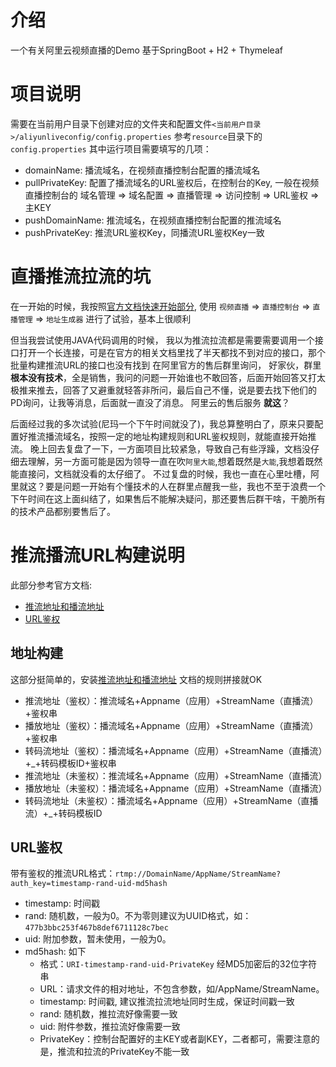 # 介绍
一个有关阿里云视频直播的Demo
基于SpringBoot + H2 + Thymeleaf

# 项目说明
需要在当前用户目录下创建对应的文件夹和配置文件`<当前用户目录>/aliyunliveconfig/config.properties`
参考`resource`目录下的`config.properties`
其中运行项目需要填写的几项：
- domainName: 播流域名，在视频直播控制台配置的播流域名
- pullPrivateKey: 配置了播流域名的URL鉴权后，在控制台的Key, 一般在视频直播控制台的 域名管理 => 域名配置 => 直播管理 => 访问控制 => URL鉴权 => 主KEY
- pushDomainName: 推流域名，在视频直播控制台配置的推流域名
- pushPrivateKey: 推流URL鉴权Key，同播流URL鉴权Key一致


# 直播推流拉流的坑
在一开始的时候，我按照[官方文档快速开始部分](https://help.aliyun.com/document_detail/198676.html?spm=a2c4g.11186623.6.573.30865f12Vr10W5),
使用 `视频直播` => `直播控制台` => `直播管理` => `地址生成器` 进行了试验，基本上很顺利

但当我尝试使用JAVA代码调用的时候，
我以为推流拉流都是需要需要调用一个接口打开一个长连接，可是在官方的相关文档里找了半天都找不到对应的接口，那个批量构建推流URL的接口也没有找到
在阿里官方的售后群里询问，
好家伙，群里**根本没有技术**，全是销售，我问的问题一开始谁也不敢回答，后面开始回答又打太极推来推去，回答了又避重就轻答非所问，最后自己不懂，说是要去找下他们的PD询问，让我等消息，后面就一直没了消息。
阿里云的售后服务 **就这**？

后面经过我的多次试验(尼玛一个下午时间就没了)，我总算整明白了，原来只要配置好推流播流域名，按照一定的地址构建规则和URL鉴权规则，就能直接开始推流。
晚上回去复盘了一下，一方面项目比较紧急，导致自己有些浮躁，文档没仔细去理解，另一方面可能是因为领导一直在吹`阿里大能`,想着既然是`大能`,我想着既然能直接问，文档就没看的太仔细了。
不过复盘的时候，我也一直在心里吐槽，阿里就这？要是问题一开始有个懂技术的人在群里点醒我一些，我也不至于浪费一个下午时间在这上面纠结了，如果售后不能解决疑问，那还要售后群干啥，干脆所有的技术产品都别要售后了。

# 推流播流URL构建说明
此部分参考官方文档: 
- [推流地址和播流地址](https://help.aliyun.com/document_detail/199339.htm?spm=a2c4g.11186623.2.9.688133e3pDhrrk#concept-2010579)
- [URL鉴权](https://help.aliyun.com/document_detail/199349.htm?spm=a2c4g.11186623.2.4.30865f12CQJxON#concept-2011551)

## 地址构建
这部分挺简单的，安装[推流地址和播流地址](https://help.aliyun.com/document_detail/199339.htm?spm=a2c4g.11186623.2.9.688133e3pDhrrk#concept-2010579)
文档的规则拼接就OK
- 推流地址（鉴权）：推流域名+Appname（应用）+StreamName（直播流）+鉴权串
- 播放地址（鉴权）：播流域名+Appname（应用）+StreamName（直播流）+鉴权串
- 转码流地址（鉴权）：播流域名+Appname（应用）+StreamName（直播流）+_+转码模板ID+鉴权串
- 推流地址（未鉴权）：推流域名+Appname（应用）+StreamName（直播流）
- 播放地址（未鉴权）：播流域名+Appname（应用）+StreamName（直播流）
- 转码流地址（未鉴权）：播流域名+Appname（应用）+StreamName（直播流）+_+转码模板ID

## URL鉴权
带有鉴权的推流URL格式：`rtmp://DomainName/AppName/StreamName?auth_key=timestamp-rand-uid-md5hash`
- timestamp: 时间戳
- rand: 随机数，一般为0。不为零则建议为UUID格式，如：`477b3bbc253f467b8def6711128c7bec`
- uid: 附加参数，暂未使用，一般为0。
- md5hash: 如下
    - 格式：`URI-timestamp-rand-uid-PrivateKey` 经MD5加密后的32位字符串
    - URL：请求文件的相对地址，不包含参数，如/AppName/StreamName。
    - timestamp: 时间戳, 建议推流拉流地址同时生成，保证时间戳一致
    - rand: 随机数，推拉流好像需要一致
    - uid: 附件参数，推拉流好像需要一致
    - PrivateKey：控制台配置好的主KEY或者副KEY，二者都可，需要注意的是，推流和拉流的PrivateKey不能一致

